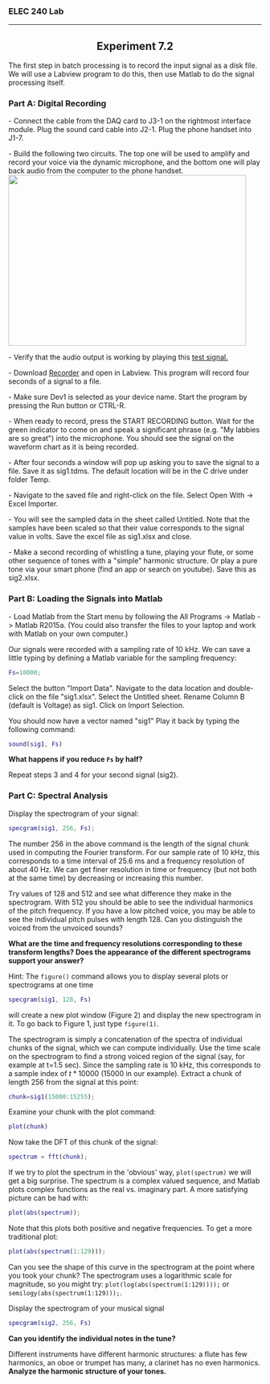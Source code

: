 
<h3>ELEC 240 Lab<hr></h3>


<center>
<h2>
Experiment 7.2
</h2>
</center>
<p>
    The first step in batch processing is to record the input signal as a disk file. We will use a Labview program to do this, then use Matlab to do the signal
    processing itself.
</p>
<h3>
    Part A: Digital Recording
</h3>
<p>
    - Connect the cable from the DAQ card to J3-1 on the rightmost interface module. Plug the sound card cable into J2-1. Plug the phone handset into J1-7.
</p>
<p>
    - Build the following two circuits. The top one will be used to amplify and record your voice via the dynamic microphone, and the bottom one will play back
    audio from the computer to the phone handset.
    <br/>
    <img width="473" height="339" src="../figs/img281.png"/>
</p>
<p>
- Verify that the audio output is working by playing this <a href=../signals/sine.au>test signal.</a>
</p>
<p>
    - Download <a href=../labview/Recorder.vi>Recorder</a> and open in Labview. This program will
    record four seconds of a signal to a file.
</p>
<p>
    - Make sure Dev1 is selected as your device name. Start the program by pressing the Run button or CTRL-R.
</p>
<p>
    - When ready to record, press the START RECORDING button. Wait for the green indicator to come on and speak a significant phrase (e.g. "My labbies are so
    great") into the microphone. You should see the signal on the waveform chart as it is being recorded.
</p>
<p>
    - After four seconds a window will pop up asking you to save the signal to a file. Save it as sig1.tdms. The default location will be in the C drive under
    folder Temp.
</p>
<p>
    - Navigate to the saved file and right-click on the file. Select Open With -&gt; Excel Importer.
</p>
<p>
    - You will see the sampled data in the sheet called Untitled. Note that the samples have been scaled so that their value corresponds to the signal value in
    volts. Save the excel file as sig1.xlsx and close.
</p>
<p>
    - Make a second recording of whistling a tune, playing your flute, or some other sequence of tones with a "simple" harmonic structure. Or play a pure tone
    via your smart phone (find an app or search on youtube). Save this as sig2.xlsx.
</p>
<h3>
    Part B: Loading the Signals into Matlab
</h3>
<p>
    - Load Matlab from the Start menu by following the All Programs -&gt; Matlab -&gt; Matlab R2015a. (You could also transfer the files to your laptop and
    work with Matlab on your own computer.)
</p>  

Our signals were recorded with a sampling rate of 10 kHz. We can save a little typing by defining a Matlab variable for the sampling frequency:  
```matlab
Fs=10000;
```  

Select the button "Import Data". Navigate to the data location and double-click on the file "sig1.xlsx". Select the Untitled sheet. Rename Column B (default is Voltage) as sig1. Click on Import Selection.    

You should now have a vector named "sig1" Play it back by typing the following command:  

```matlab
sound(sig1, Fs)
```  

**What happens if you reduce ```Fs``` by half?**    

Repeat steps 3 and 4 for your second signal (sig2).

### Part C: Spectral Analysis
Display the spectrogram of your signal:  
```matlab
specgram(sig1, 256, Fs);
```  

The number 256 in the above command is the length of the signal chunk used in computing the Fourier transform. For our sample rate of 10 kHz, this corresponds to a time interval of 25.6 ms and a frequency resolution of about 40 Hz. We can get finer resolution in time or frequency (but not both at the same time) by decreasing or increasing this number.  

Try values of 128 and 512 and see what difference they make in the spectrogram. With 512 you should be able to see the individual harmonics of the pitch frequency. If you have a low pitched voice, you may be able to see the individual pitch pulses with length 128. Can you distinguish the voiced from the unvoiced sounds?  

**What are the time and frequency resolutions corresponding to these transform lengths? Does the appearance of the different spectrograms support your answer?**    

Hint: The ```figure()``` command allows you to display several plots or spectrograms at one time  
```matlab
specgram(sig1, 128, Fs)
```  
will create a new plot window (Figure 2) and display the new spectrogram in it. To go back to Figure 1, just type ```figure(1)```.    

The spectrogram is simply a concatenation of the spectra of individual chunks of the signal, which we can compute individually. Use the time scale on the spectrogram to find a strong voiced region of the signal (say, for example at t=1.5 sec). Since the sampling rate is 10 kHz, this corresponds to a sample index of $t*10000$ ($15000$ in our example). Extract a chunk of length 256 from the signal at this point:  
```matlab
chunk=sig1(15000:15255);
```  

Examine your chunk with the plot command:  
```matlab
plot(chunk)
```  

Now take the DFT of this chunk of the signal:  
```matlab
spectrum = fft(chunk);
```  

If we try to plot the spectrum in the 'obvious' way, ```plot(spectrum)``` we will get a big surprise. The spectrum is a complex valued sequence, and Matlab plots complex functions as the real vs. imaginary part. A more satisfying picture can be had with:  
```matlab
plot(abs(spectrum));
```  

Note that this plots both positive and negative frequencies. To get a more traditional plot:  
```matlab
plot(abs(spectrum(1:129)));
```  

Can you see the shape of this curve in the spectrogram at the point where you took your chunk? The spectrogram uses a logarithmic scale for magnitude, so you might try: ```plot(log(abs(spectrum(1:129))));``` or ```semilogy(abs(spectrum(1:129)));```.  

Display the spectrogram of your musical signal  
```matlab
specgram(sig2, 256, Fs)
```  

**Can you identify the individual notes in the tune?**  

Different instruments have different harmonic structures: a flute has few harmonics, an oboe or trumpet has many, a clarinet has no even harmonics. **Analyze the harmonic structure of your tones.**
